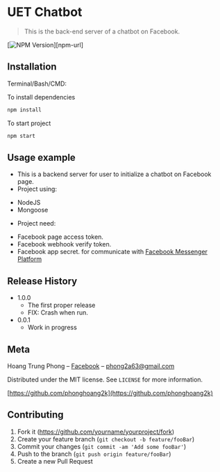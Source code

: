 
# UET Chatbot
> This is the back-end server of a chatbot on Facebook.

[![NPM Version][npm-image]][npm-url]

## Installation

Terminal/Bash/CMD:

To install dependencies
```sh
npm install
```

To start project
```sh
npm start
```


## Usage example

- This is a backend server for user to initialize a chatbot on Facebook page.
- Project using:
+ NodeJS
+ Mongoose
- Project need:
+ Facebook page access token.
+ Facebook webhook verify token.
+ Facebook app secret.
for communicate with [Facebook Messenger Platform](https://developers.facebook.com/docs/messenger-platform/) 

## Release History

* 1.0.0
    * The first proper release
    * FIX: Crash when run.
* 0.0.1
    * Work in progress

## Meta

Hoang Trung Phong – [Facebook](https://www.facebook.com/kaka.phong.2a63/) – phong2a63@gmail.com

Distributed under the MIT license. See ``LICENSE`` for more information.

[https://github.com/phonghoang2k](https://github.com/phonghoang2k)

## Contributing

1. Fork it (<https://github.com/yourname/yourproject/fork>)
2. Create your feature branch (`git checkout -b feature/fooBar`)
3. Commit your changes (`git commit -am 'Add some fooBar'`)
4. Push to the branch (`git push origin feature/fooBar`)
5. Create a new Pull Request

<!-- Markdown link & img dfn's -->
[npm-image]: https://img.shields.io/npm/v/npm
[wiki]: https://github.com/yourname/yourproject/wiki
